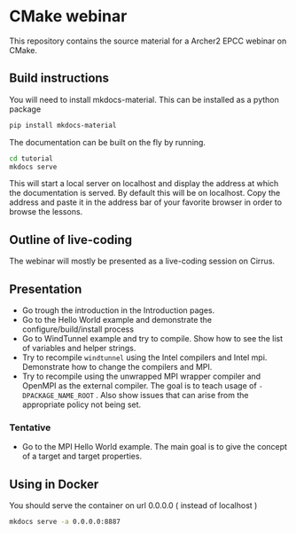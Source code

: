 # CMake webinar

This repository contains the source material for a Archer2 EPCC webinar on CMake.

## Build instructions

You will need to install mkdocs-material. This can be installed as a python package

```bash
pip install mkdocs-material
```

The documentation can be built on the fly by running.

```bash
cd tutorial
mkdocs serve
```

This will start a local server on localhost and display the address at which the documentation is served. By default this will be on localhost. Copy the address and paste it in the address bar of your favorite browser in order to browse the lessons.

## Outline of live-coding

The webinar will mostly be presented as a live-coding session on Cirrus.


## Presentation

- Go trough the introduction in the Introduction pages.
- Go to the Hello World example and demonstrate the configure/build/install process
- Go to WindTunnel example and try to compile. Show how to see the list of variables and helper strings.
- Try to recompile `windtunnel` using the Intel compilers and Intel mpi. Demonstrate how to change the compilers and MPI.
- Try to recompile using the unwrapped MPI wrapper compiler and OpenMPI as the external compiler. The goal is to teach usage of `-DPACKAGE_NAME_ROOT` . Also show issues that can arise from the appropriate policy not being set.


### Tentative

- Go to the MPI Hello World example. The main goal is to give the concept of a target and target properties.

## Using in Docker

You should serve the container on url 0.0.0.0 ( instead of localhost )

```bash
mkdocs serve -a 0.0.0.0:8887  
```
